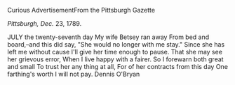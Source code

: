 Curious AdvertisementFrom the Pittsburgh Gazette*Pittsburgh, Dec.* 23, 1789. JULY the twenty-seventh day My wife Betsey ran away From bed and
                    board,–and this did say, "She would no longer with me stay."
                    Since she has left me without cause I'll give her time enough to
                    pause. That she may see her grievous error, When I live happy with a
                    fairer. So I forewarn both great and small To trust her any thing at
                    all, For of her contracts from this day One farthing's worth I will
                    not pay. Dennis O'Bryan